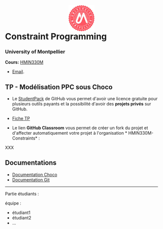 # <img src="img/um.jpg" width="17%" style="margin:auto;display:block;"/> Constraint Programming
### University of Montpellier
**Cours:** [HMIN330M](https://formations.umontpellier.fr/fr/formations/sciences-technologies-sante-STS/master-XB/master-informatique-program-fruai0342321nprme154/informatique-theorique-mit-subprogram-pr479/raisonnement-par-contraintes-HMIN330M.html) 
* [Email](mailto:nadjib.lazaar@umontpellier.fr).


## TP - Modélisation PPC sous Choco


- Le [StudentPack](https://education.github.com/pack) de GitHub vous permet d'avoir une licence gratuite pour plusieurs outils payants et la possibilité d'avoir des **projets privés** sur GitHub.

- [Fiche TP](TP.pdf)
- Le lien **GitHub Classroom** vous permet de créer un fork du projet et d'affecter automatiquement votre projet à l'organisation * HMIN330M-Constraints* :

XXX
## Documentations

- [Documentation Choco](https://choco-solver.org/docs/)
- [Documentation Git](docs/git-documentation.pdf)


-------------
Partie étudiants :

équipe :
- étudiant1
- étudiant2
- ...
